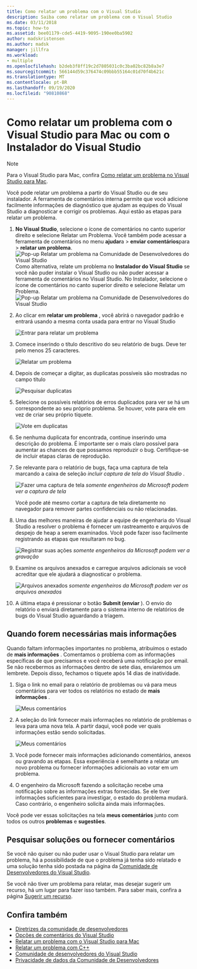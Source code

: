 ```yaml
---
title: Como relatar um problema com o Visual Studio
description: Saiba como relatar um problema com o Visual Studio
ms.date: 03/11/2018
ms.topic: how-to
ms.assetid: bee01179-cde5-4419-9095-190ee0ba5902
author: madskristensen
ms.author: madsk
manager: jillfra
ms.workload:
- multiple
ms.openlocfilehash: b2deb3f8ff19c2d7805031c0c3ba02bc82b8a3e7
ms.sourcegitcommit: 566144d59c376474c09bbb55164c01d70f4b621c
ms.translationtype: MT
ms.contentlocale: pt-BR
ms.lasthandoff: 09/19/2020
ms.locfileid: "90810868"
---
```

# <a name="how-to-report-a-problem-with-visual-studio-or-visual-studio-installer"></a>Como relatar um problema com o Visual Studio para Mac ou com o Instalador do Visual Studio

> [!NOTE]
> Para o Visual Studio para Mac, confira [Como relatar um problema no Visual Studio para Mac](/visualstudio/mac/report-a-problem).

Você pode relatar um problema a partir do Visual Studio ou de seu instalador. A ferramenta de comentários interna permite que você adicione facilmente informações de diagnóstico que ajudam as equipes do Visual Studio a diagnosticar e corrigir os problemas. Aqui estão as etapas para relatar um problema.

1. **No Visual Studio**, selecione o ícone de comentários no canto superior direito e selecione Relatar um Problema. Você também pode acessar a ferramenta de comentários no menu **ajudar**a  >  **enviar comentários**para  >  **relatar um problema**.
![Pop-up Relatar um problema na Comunidade de Desenvolvedores do Visual Studio](media/feedback-button.png) Como alternativa, relate um problema no **Instalador do Visual Studio** se você não puder instalar o Visual Studio ou não puder acessar a ferramenta de comentários no Visual Studio.  No Instalador, selecione o ícone de comentários no canto superior direito e selecione Relatar um Problema.
![Pop-up Relatar um problema na Comunidade de Desenvolvedores do Visual Studio](media/installer.png)

1. Ao clicar em **relatar um problema** , você abrirá o navegador padrão e entrará usando a mesma conta usada para entrar no Visual Studio

   ![Entrar para relatar um problema](../ide/media/feedback-browser-top.png)

1. Comece inserindo o título descritivo do seu relatório de bugs. Deve ter pelo menos 25 caracteres.

    ![Relatar um problema](../ide/media/feedback-report.png)

1. Depois de começar a digitar, as duplicatas possíveis são mostradas no campo título

    ![Pesquisar duplicatas](../ide/media/feedback-search.png)

1. Selecione os possíveis relatórios de erros duplicados para ver se há um correspondente ao seu próprio problema. Se houver, vote para ele em vez de criar seu próprio tíquete.

    ![Vote em duplicatas](../ide/media/feedback-duplicate.png)

2. Se nenhuma duplicata for encontrada, continue inserindo uma descrição do problema. É importante ser o mais claro possível para aumentar as chances de que possamos reproduzir o bug. Certifique-se de incluir etapas claras de reprodução.

3. Se relevante para o relatório de bugs, faça uma captura de tela marcando a caixa de seleção *incluir captura de tela do Visual Studio* .

    ![Fazer uma captura de tela ](../ide/media/feedback-screenshot.png) *somente engenheiros da Microsoft podem ver a captura de tela*

    Você pode até mesmo cortar a captura de tela diretamente no navegador para remover partes confidenciais ou não relacionadas.

4. Uma das melhores maneiras de ajudar a equipe de engenharia do Visual Studio a resolver o problema é fornecer um rastreamento e arquivos de despejo de heap a serem examinados. Você pode fazer isso facilmente registrando as etapas que resultaram no bug. 

    ![Registrar suas ações ](../ide/media/feedback-recording.png) *somente engenheiros da Microsoft podem ver a gravação*

5. Examine os arquivos anexados e carregue arquivos adicionais se você acreditar que ele ajudará a diagnosticar o problema.   

    ![Arquivos anexados ](../ide/media/feedback-attachments.png) *somente engenheiros da Microsoft podem ver os arquivos anexados*

6. A última etapa é pressionar o botão **Submit (enviar** ). O envio do relatório o enviará diretamente para o sistema interno de relatórios de bugs do Visual Studio aguardando a triagem.

## <a name="when-further-information-is-needed"></a>Quando forem necessárias mais informações

Quando faltam informações importantes no problema, atribuímos o estado de **mais informações** . Comentamos o problema com as informações específicas de que precisamos e você receberá uma notificação por email. Se não recebermos as informações dentro de sete dias, enviaremos um lembrete. Depois disso, fechamos o tíquete após 14 dias de inatividade.

1. Siga o link no email para o relatório de problemas ou vá para meus comentários para ver todos os relatórios no estado de **mais informações** .

    ![Meus comentários](../ide/media/feedback-my-feedback.png)

1. A seleção do link fornecer mais informações no relatório de problemas o leva para uma nova tela. A partir daqui, você pode ver quais informações estão sendo solicitadas.

   ![Meus comentários](../ide/media/feedback-need-more-info.png)

1. Você pode fornecer mais informações adicionando comentários, anexos ou gravando as etapas. Essa experiência é semelhante a relatar um novo problema ou fornecer informações adicionais ao votar em um problema.

1. O engenheiro da Microsoft fazendo a solicitação recebe uma notificação sobre as informações extras fornecidas. Se ele tiver informações suficientes para investigar, o estado do problema mudará. Caso contrário, o engenheiro solicita ainda mais informações.

Você pode ver essas solicitações na tela **meus comentários** junto com todos os outros **problemas** e **sugestões**.

## <a name="search-for-solutions-or-provide-feedback"></a>Pesquisar soluções ou fornecer comentários

Se você não quiser ou não puder usar o Visual Studio para relatar um problema, há a possibilidade de que o problema já tenha sido relatado e uma solução tenha sido postada na página da [Comunidade de Desenvolvedores do Visual Studio](https://developercommunity.visualstudio.com/).

Se você não tiver um problema para relatar, mas desejar sugerir um recurso, há um lugar para fazer isso também. Para saber mais, confira a página [Sugerir um recurso](https://developercommunity.visualstudio.com/content/idea/post.html?space=8).

## <a name="see-also"></a>Confira também

* [Diretrizes da comunidade de desenvolvedores](./developer-community-guidelines.md)
* [Opções de comentários do Visual Studio](../ide/feedback-options.md)
* [Relatar um problema com o Visual Studio para Mac](/visualstudio/mac/report-a-problem)
* [Relatar um problema com C++](/cpp/how-to-report-a-problem-with-the-visual-cpp-toolset)
* [Comunidade de desenvolvedores do Visual Studio](https://developercommunity.visualstudio.com/)
* [Privacidade de dados da Comunidade de Desenvolvedores](developer-community-privacy.md)